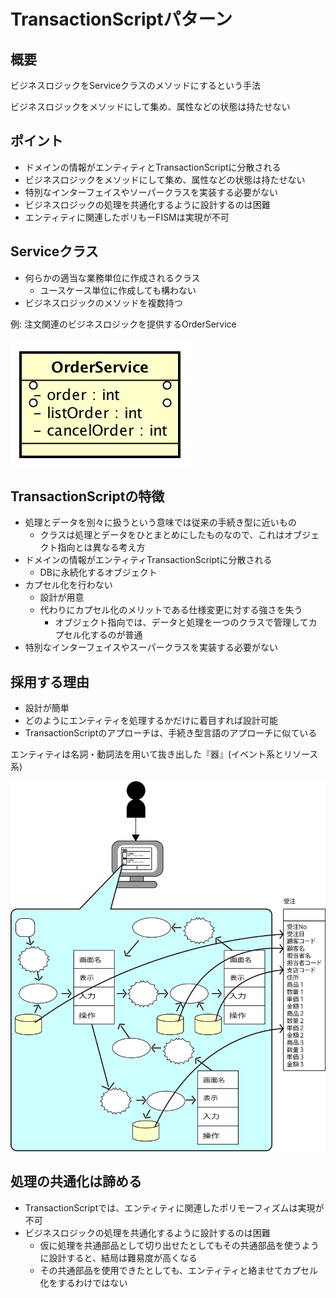 # TransactionScriptパターン

## 概要

ビジネスロジックをServiceクラスのメソッドにするという手法

ビジネスロジックをメソッドにして集め、属性などの状態は持たせない

## ポイント

* ドメインの情報がエンティティとTransactionScriptに分散される
* ビジネスロジックをメソッドにして集め、属性などの状態は持たせない
* 特別なインターフェイスやソーパークラスを実装する必要がない
* ビジネスロジックの処理を共通化するように設計するのは困難
* エンティティに関連したポリもーFISMは実現が不可

## Serviceクラス

* 何らかの適当な業務単位に作成されるクラス
    * ユースケース単位に作成しても構わない
* ビジネスロジックのメソッドを複数持つ

例: 注文関連のビジネスロジックを提供するOrderService

![service_00](image/service_00.png)


## TransactionScriptの特徴

* 処理とデータを別々に扱うという意味では従来の手続き型に近いもの
    * クラスは処理とデータをひとまとめにしたものなので、これはオブジェクト指向とは異なる考え方
* ドメインの情報がエンティティTransactionScriptに分散される
    * DBに永続化するオブジェクト
* カプセル化を行わない
    * 設計が用意
    * 代わりにカプセル化のメリットである仕様変更に対する強さを失う
        * オブジェクト指向では、データと処理を一つのクラスで管理してカプセル化するのが普通
* 特別なインターフェイスやスーパークラスを実装する必要がない

## 採用する理由

* 設計が簡単
* どのようにエンティティを処理するかだけに着目すれば設計可能
* TransactionScriptのアプローチは、手続き型言語のアプローチに似ている

エンティティは名詞・動詞法を用いて抜き出した『器』(イベント系とリソース系)

![entity](image/entity.png)

## 処理の共通化は諦める

* TransactionScriptでは、エンティティに関連したポリモーフィズムは実現が不可
* ビジネスロジックの処理を共通化するように設計するのは困難
    * 仮に処理を共通部品として切り出せたとしてもその共通部品を使うように設計すると、結局は難易度が高くなる
    * その共通部品を使用できたとしても、エンティティと絡ませてカプセル化をするわけではない
